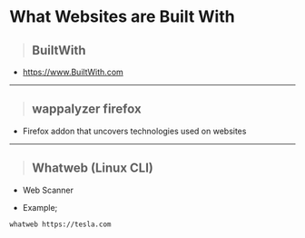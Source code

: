 # What Websites are Built With

> ## **BuiltWith**

- https://www.BuiltWith.com

------

> ## **wappalyzer firefox**

- Firefox addon that uncovers technologies used on websites

------

> ## **Whatweb (Linux CLI)**

- Web Scanner

- Example; 

```
whatweb https://tesla.com
```